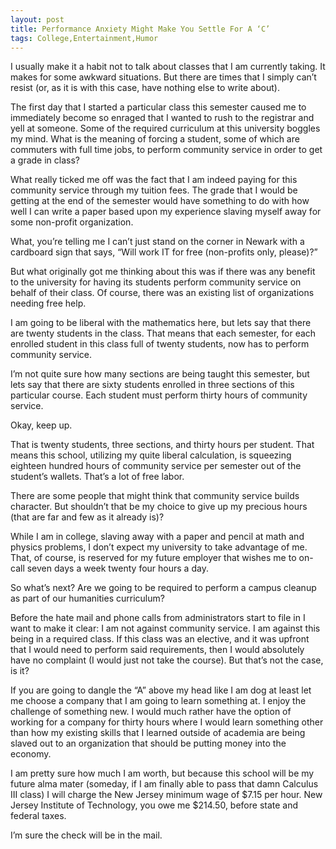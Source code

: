 ```yaml
---
layout: post
title: Performance Anxiety Might Make You Settle For A ‘C’
tags: College,Entertainment,Humor
---
```


I usually make it a habit not to talk about classes that I am
currently taking. It makes for some awkward situations. But there are
times that I simply can’t resist (or, as it is with this case, have
nothing else to write about).

The first day that I started a particular class this semester caused
me to immediately become so enraged that I wanted to rush to the
registrar and yell at someone. Some of the required curriculum at this
university boggles my mind. What is the meaning of forcing a student,
some of which are commuters with full time jobs, to perform community
service in order to get a grade in class?

What really ticked me off was the fact that I am indeed paying for
this community service through my tuition fees. The grade that I would
be getting at the end of the semester would have something to do with
how well I can write a paper based upon my experience slaving myself
away for some non-profit organization.

What, you’re telling me I can’t just stand on the corner in Newark
with a cardboard sign that says, “Will work IT for free (non-profits
only, please)?”

But what originally got me thinking about this was if there was any
benefit to the university for having its students perform community
service on behalf of their class. Of course, there was an existing
list of organizations needing free help.

I am going to be liberal with the mathematics here, but lets say that
there are twenty students in the class. That means that each semester,
for each enrolled student in this class full of twenty students, now
has to perform community service.

I’m not quite sure how many sections are being taught this semester,
but lets say that there are sixty students enrolled in three sections
of this particular course. Each student must perform thirty hours of
community service.

Okay, keep up.

That is twenty students, three sections, and thirty hours per
student. That means this school, utilizing my quite liberal
calculation, is squeezing eighteen hundred hours of community service
per semester out of the student’s wallets. That’s a lot of free labor.

There are some people that might think that community service builds
character. But shouldn’t that be my choice to give up my precious
hours (that are far and few as it already is)?

While I am in college, slaving away with a paper and pencil at math
and physics problems, I don’t expect my university to take advantage
of me. That, of course, is reserved for my future employer that wishes
me to on-call seven days a week twenty four hours a day.

So what’s next? Are we going to be required to perform a campus
cleanup as part of our humanities curriculum?

Before the hate mail and phone calls from administrators start to file
in I want to make it clear: I am not against community service. I am
against this being in a required class. If this class was an elective,
and it was upfront that I would need to perform said requirements,
then I would absolutely have no complaint (I would just not take the
course). But that’s not the case, is it?

If you are going to dangle the “A” above my head like I am dog at
least let me choose a company that I am going to learn something at. I
enjoy the challenge of something new. I would much rather have the
option of working for a company for thirty hours where I would learn
something other than how my existing skills that I learned outside of
academia are being slaved out to an organization that should be
putting money into the economy.

I am pretty sure how much I am worth, but because this school will be
my future alma mater (someday, if I am finally able to pass that damn
Calculus III class) I will charge the New Jersey minimum wage of $7.15
per hour. New Jersey Institute of Technology, you owe me $214.50,
before state and federal taxes.

I’m sure the check will be in the mail.
